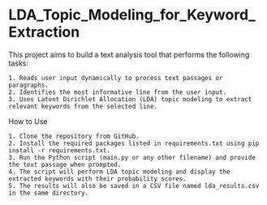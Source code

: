 # LDA_Topic_Modeling_for_Keyword_Extraction

This project aims to build a text analysis tool that performs the following tasks:


    1. Reads user input dynamically to process text passages or paragraphs.
    2. Identifies the most informative line from the user input.
    3. Uses Latent Dirichlet Allocation (LDA) topic modeling to extract relevant keywords from the selected line.




    
How to Use


    1. Clone the repository from GitHub.
    2. Install the required packages listed in requirements.txt using pip install -r requirements.txt.
    3. Run the Python script (main.py or any other filename) and provide the text passage when prompted.
    4. The script will perform LDA topic modeling and display the extracted keywords with their probability scores.
    5. The results will also be saved in a CSV file named lda_results.csv in the same directory.

